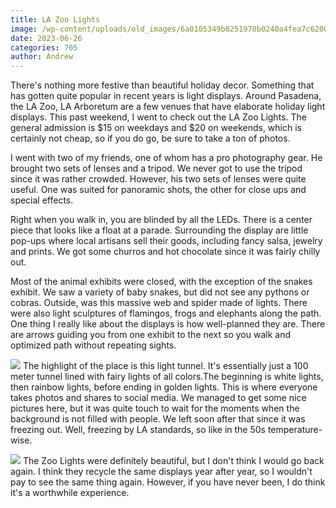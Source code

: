 ```yaml
---
title: LA Zoo Lights
image: /wp-content/uploads/old_images/6a0105349b8251970b0240a4fea7c6200b-800wi.jpg
date: 2023-06-26
categories: 705
author: Andrew
---
```



There's nothing more festive than beautiful holiday decor. Something that has gotten quite popular in recent years is light displays. Around Pasadena, the LA Zoo, LA Arboretum are a few venues that have elaborate holiday light displays. This past weekend, I went to check out the LA Zoo Lights. The general admission is $15 on weekdays and $20 on weekends, which is certainly not cheap, so if you do go, be sure to take a ton of photos.

I went with two of my friends, one of whom has a pro photography gear. He brought two sets of lenses and a tripod. We never got to use the tripod since it was rather crowded. However, his two sets of lenses were quite useful. One was suited for panoramic shots, the other for close ups and special effects.

Right when you walk in, you are blinded by all the LEDs. There is a center piece that looks like a float at a parade. Surrounding the display are little pop-ups where local artisans sell their goods, including fancy salsa, jewelry and prints. We got some churros and hot chocolate since it was fairly chilly out. 

Most of the animal exhibits were closed, with the exception of the snakes exhibit. We saw a variety of baby snakes, but did not see any pythons or cobras. Outside, was this massive web and spider made of lights. There were also light sculptures of flamingos, frogs and elephants along the path. One thing I really like about the displays is how well-planned they are. There are arrows guiding you from one exhibit to the next so you walk and optimized path without repeating sights.


![](/old_images/6a0105349b8251970b0240a4da05ec200d-500wi.jpg) 
The highlight of the place is this light tunnel. It's essentially just a 100 meter tunnel lined with fairy lights of all colors.The beginning is white lights, then rainbow lights, before ending in golden lights. This is where everyone takes photos and shares to social media. We managed to get some nice pictures here, but it was quite touch to wait for the moments when the background is not filled with people. We left soon after that since it was freezing out. Well, freezing by LA standards, so like in the 50s temperature-wise.


![](/old_images/6a0105349b8251970b0240a4fea7c1200b-800wi.jpg)
The Zoo Lights were definitely beautiful, but I don't think I would go back again. I think they recycle the same displays year after year, so I wouldn't pay to see the same thing again. However, if you have never been, I do think it's a worthwhile experience.

